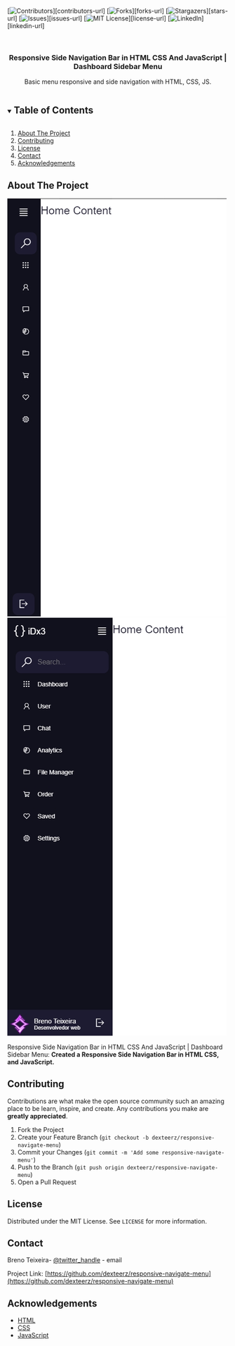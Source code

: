 [![Contributors](contributors-shield)][contributors-url]
[![Forks](forks-shield)][forks-url]
[![Stargazers](stars-shield)][stars-url]
[![Issues](issues-shield)][issues-url]
[![MIT License](license-shield)][license-url]
[![LinkedIn](linkedin-shield)][linkedin-url]



<!-- PROJECT LOGO -->
<br />
<p align="center">
  <h3 align="center">Responsive Side Navigation Bar in HTML CSS And JavaScript | Dashboard Sidebar Menu</h3>

  <p align="center">
    Basic menu responsive and side navigation with HTML, CSS, JS.
</p>



<!-- TABLE OF CONTENTS -->
<details open="open">
  <summary><h2 style="display: inline-block">Table of Contents</h2></summary>
  <ol>
    <li>
      <a href="#about-the-project">About The Project</a>
    </li>
    <li><a href="#contributing">Contributing</a></li>
    <li><a href="#license">License</a></li>
    <li><a href="#contact">Contact</a></li>
    <li><a href="#acknowledgements">Acknowledgements</a></li>
  </ol>
</details>



<!-- ABOUT THE PROJECT -->
## About The Project

[![SS1](/screenshots/Screenshot_1.jpg "ss1")](https://raw.githubusercontent.com/dexteerz/responsive-navigate-menu/main/screenshots/Screenshot_1.jpg)
[![SS1](/screenshots/Screenshot_2.jpg "ss2")](https://raw.githubusercontent.com/dexteerz/responsive-navigate-menu/main/screenshots/Screenshot_2.jpg)

Responsive Side Navigation Bar in HTML CSS And JavaScript | Dashboard Sidebar Menu:
**Created a Responsive Side Navigation Bar in HTML CSS, and JavaScript.**


<!-- CONTRIBUTING -->
## Contributing

Contributions are what make the open source community such an amazing place to be learn, inspire, and create. Any contributions you make are **greatly appreciated**.

1. Fork the Project
2. Create your Feature Branch (`git checkout -b dexteerz/responsive-navigate-menu`)
3. Commit your Changes (`git commit -m 'Add some responsive-navigate-menu'`)
4. Push to the Branch (`git push origin dexteerz/responsive-navigate-menu`)
5. Open a Pull Request



<!-- LICENSE -->
## License

Distributed under the MIT License. See `LICENSE` for more information.



<!-- CONTACT -->
## Contact

Breno Teixeira- [@twitter_handle](https://twitter.com/dexteerz) - email

Project Link: [https://github.com/dexteerz/responsive-navigate-menu](https://github.com/dexteerz/responsive-navigate-menu)



<!-- ACKNOWLEDGEMENTS -->
## Acknowledgements

* [HTML](https://developer.mozilla.org/en-US/docs/Web/HTML)
* [CSS](https://developer.mozilla.org/en-US/docs/Web/CSS)
* [JavaScript](https://developer.mozilla.org/en-US/docs/Web/JavaScript)
